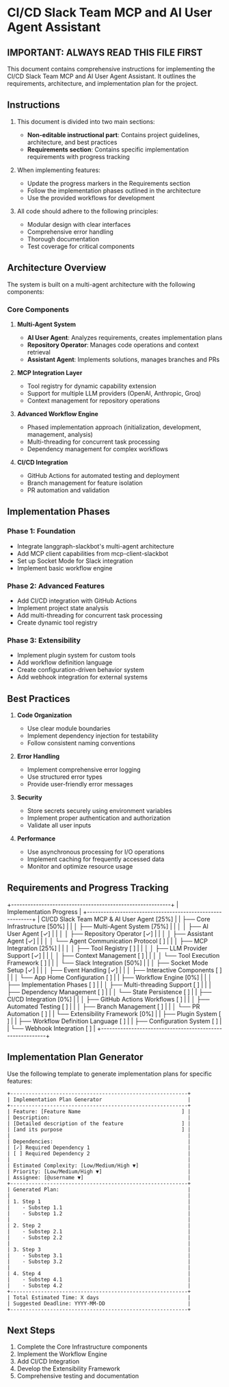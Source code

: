 # CI/CD Slack Team MCP and AI User Agent Assistant

## IMPORTANT: ALWAYS READ THIS FILE FIRST

This document contains comprehensive instructions for implementing the CI/CD Slack Team MCP and AI User Agent Assistant. It outlines the requirements, architecture, and implementation plan for the project.

## Instructions

1. This document is divided into two main sections:
   - **Non-editable instructional part**: Contains project guidelines, architecture, and best practices
   - **Requirements section**: Contains specific implementation requirements with progress tracking

2. When implementing features:
   - Update the progress markers in the Requirements section
   - Follow the implementation phases outlined in the architecture
   - Use the provided workflows for development

3. All code should adhere to the following principles:
   - Modular design with clear interfaces
   - Comprehensive error handling
   - Thorough documentation
   - Test coverage for critical components

## Architecture Overview

The system is built on a multi-agent architecture with the following components:

### Core Components

1. **Multi-Agent System**
   - **AI User Agent**: Analyzes requirements, creates implementation plans
   - **Repository Operator**: Manages code operations and context retrieval
   - **Assistant Agent**: Implements solutions, manages branches and PRs

2. **MCP Integration Layer**
   - Tool registry for dynamic capability extension
   - Support for multiple LLM providers (OpenAI, Anthropic, Groq)
   - Context management for repository operations

3. **Advanced Workflow Engine**
   - Phased implementation approach (initialization, development, management, analysis)
   - Multi-threading for concurrent task processing
   - Dependency management for complex workflows

4. **CI/CD Integration**
   - GitHub Actions for automated testing and deployment
   - Branch management for feature isolation
   - PR automation and validation

## Implementation Phases

### Phase 1: Foundation
- Integrate langgraph-slackbot's multi-agent architecture
- Add MCP client capabilities from mcp-client-slackbot
- Set up Socket Mode for Slack integration
- Implement basic workflow engine

### Phase 2: Advanced Features
- Add CI/CD integration with GitHub Actions
- Implement project state analysis
- Add multi-threading for concurrent task processing
- Create dynamic tool registry

### Phase 3: Extensibility
- Implement plugin system for custom tools
- Add workflow definition language
- Create configuration-driven behavior system
- Add webhook integration for external systems

## Best Practices

1. **Code Organization**
   - Use clear module boundaries
   - Implement dependency injection for testability
   - Follow consistent naming conventions

2. **Error Handling**
   - Implement comprehensive error logging
   - Use structured error types
   - Provide user-friendly error messages

3. **Security**
   - Store secrets securely using environment variables
   - Implement proper authentication and authorization
   - Validate all user inputs

4. **Performance**
   - Use asynchronous processing for I/O operations
   - Implement caching for frequently accessed data
   - Monitor and optimize resource usage

## Requirements and Progress Tracking

+----------------------------------------------------------+
| Implementation Progress                                  |
+----------------------------------------------------------+
| CI/CD Slack Team MCP & AI User Agent [25%]               |
| ├── Core Infrastructure [50%]                            |
| │   ├── Multi-Agent System [75%]                         |
| │   │   ├── AI User Agent [✓]                            |
| │   │   ├── Repository Operator [✓]                      |
| │   │   ├── Assistant Agent [✓]                          |
| │   │   └── Agent Communication Protocol [ ]             |
| │   ├── MCP Integration [25%]                            |
| │   │   ├── Tool Registry [ ]                            |
| │   │   ├── LLM Provider Support [✓]                     |
| │   │   ├── Context Management [ ]                       |
| │   │   └── Tool Execution Framework [ ]                 |
| │   └── Slack Integration [50%]                          |
| │       ├── Socket Mode Setup [✓]                        |
| │       ├── Event Handling [✓]                           |
| │       ├── Interactive Components [ ]                   |
| │       └── App Home Configuration [ ]                   |
| ├── Workflow Engine [0%]                                 |
| │   ├── Implementation Phases [ ]                        |
| │   ├── Multi-threading Support [ ]                      |
| │   ├── Dependency Management [ ]                        |
| │   └── State Persistence [ ]                            |
| ├── CI/CD Integration [0%]                               |
| │   ├── GitHub Actions Workflows [ ]                     |
| │   ├── Automated Testing [ ]                            |
| │   ├── Branch Management [ ]                            |
| │   └── PR Automation [ ]                                |
| └── Extensibility Framework [0%]                         |
|     ├── Plugin System [ ]                                |
|     ├── Workflow Definition Language [ ]                 |
|     ├── Configuration System [ ]                         |
|     └── Webhook Integration [ ]                          |
+----------------------------------------------------------+

## Implementation Plan Generator

Use the following template to generate implementation plans for specific features:

```
+----------------------------------------------------------+
| Implementation Plan Generator                            |
+----------------------------------------------------------+
| Feature: [Feature Name                                 ] |
| Description:                                             |
| [Detailed description of the feature                   ] |
| [and its purpose                                       ] |
|                                                          |
| Dependencies:                                            |
| [✓] Required Dependency 1                                |
| [ ] Required Dependency 2                                |
|                                                          |
| Estimated Complexity: [Low/Medium/High ▼]                |
| Priority: [Low/Medium/High ▼]                            |
| Assignee: [@username ▼]                                  |
+----------------------------------------------------------+
| Generated Plan:                                          |
|                                                          |
| 1. Step 1                                                |
|    - Substep 1.1                                         |
|    - Substep 1.2                                         |
|                                                          |
| 2. Step 2                                                |
|    - Substep 2.1                                         |
|    - Substep 2.2                                         |
|                                                          |
| 3. Step 3                                                |
|    - Substep 3.1                                         |
|    - Substep 3.2                                         |
|                                                          |
| 4. Step 4                                                |
|    - Substep 4.1                                         |
|    - Substep 4.2                                         |
+----------------------------------------------------------+
| Total Estimated Time: X days                             |
| Suggested Deadline: YYYY-MM-DD                           |
+----------------------------------------------------------+
```

## Next Steps

1. Complete the Core Infrastructure components
2. Implement the Workflow Engine
3. Add CI/CD Integration
4. Develop the Extensibility Framework
5. Comprehensive testing and documentation